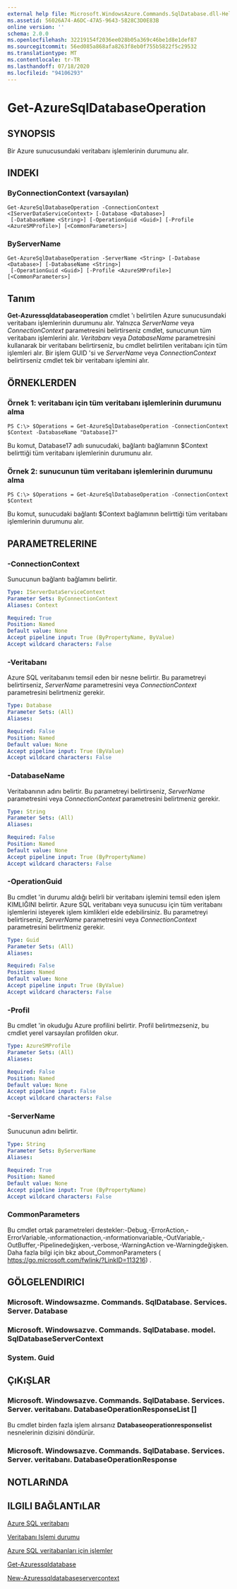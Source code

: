 ```yaml
---
external help file: Microsoft.WindowsAzure.Commands.SqlDatabase.dll-Help.xml
ms.assetid: 56026A74-A6DC-47A5-9643-5828C3D0E83B
online version: ''
schema: 2.0.0
ms.openlocfilehash: 32219154f2036ee028b05a369c46be1d8e1def87
ms.sourcegitcommit: 56ed085a868afa8263f8eb0f755b5822f5c29532
ms.translationtype: MT
ms.contentlocale: tr-TR
ms.lasthandoff: 07/18/2020
ms.locfileid: "94106293"
---
```

# Get-AzureSqlDatabaseOperation

## SYNOPSIS
Bir Azure sunucusundaki veritabanı işlemlerinin durumunu alır.

## INDEKI

### ByConnectionContext (varsayılan)
```
Get-AzureSqlDatabaseOperation -ConnectionContext <IServerDataServiceContext> [-Database <Database>]
 [-DatabaseName <String>] [-OperationGuid <Guid>] [-Profile <AzureSMProfile>] [<CommonParameters>]
```

### ByServerName
```
Get-AzureSqlDatabaseOperation -ServerName <String> [-Database <Database>] [-DatabaseName <String>]
 [-OperationGuid <Guid>] [-Profile <AzureSMProfile>] [<CommonParameters>]
```

## Tanım
**Get-Azuressqldatabaseoperation** cmdlet 'ı belirtilen Azure sunucusundaki veritabanı işlemlerinin durumunu alır.
Yalnızca *ServerName* veya *ConnectionContext* parametresini belirtirseniz cmdlet, sunucunun tüm veritabanı işlemlerini alır.
*Veritabanı* veya *DatabaseName* parametresini kullanarak bir veritabanı belirtirseniz, bu cmdlet belirtilen veritabanı için tüm işlemleri alır.
Bir işlem GUID 'si ve *ServerName* veya *ConnectionContext* belirtirseniz cmdlet tek bir veritabanı işlemini alır.

## ÖRNEKLERDEN

### Örnek 1: veritabanı için tüm veritabanı işlemlerinin durumunu alma
```
PS C:\> $Operations = Get-AzureSqlDatabaseOperation -ConnectionContext $Context -DatabaseName "Database17"
```

Bu komut, Database17 adlı sunucudaki, bağlantı bağlamının $Context belirttiği tüm veritabanı işlemlerinin durumunu alır.

### Örnek 2: sunucunun tüm veritabanı işlemlerinin durumunu alma
```
PS C:\> $Operations = Get-AzureSqlDatabaseOperation -ConnectionContext $Context
```

Bu komut, sunucudaki bağlantı $Context bağlamının belirttiği tüm veritabanı işlemlerinin durumunu alır.

## PARAMETRELERINE

### -ConnectionContext
Sunucunun bağlantı bağlamını belirtir.

```yaml
Type: IServerDataServiceContext
Parameter Sets: ByConnectionContext
Aliases: Context

Required: True
Position: Named
Default value: None
Accept pipeline input: True (ByPropertyName, ByValue)
Accept wildcard characters: False
```

### -Veritabanı
Azure SQL veritabanını temsil eden bir nesne belirtir.
Bu parametreyi belirtirseniz, *ServerName* parametresini veya *ConnectionContext* parametresini belirtmeniz gerekir.

```yaml
Type: Database
Parameter Sets: (All)
Aliases: 

Required: False
Position: Named
Default value: None
Accept pipeline input: True (ByValue)
Accept wildcard characters: False
```

### -DatabaseName
Veritabanının adını belirtir.
Bu parametreyi belirtirseniz, *ServerName* parametresini veya *ConnectionContext* parametresini belirtmeniz gerekir.

```yaml
Type: String
Parameter Sets: (All)
Aliases: 

Required: False
Position: Named
Default value: None
Accept pipeline input: True (ByPropertyName)
Accept wildcard characters: False
```

### -OperationGuid
Bu cmdlet 'in durumu aldığı belirli bir veritabanı işlemini temsil eden işlem KIMLIĞINI belirtir.
Azure SQL veritabanı veya sunucusu için tüm veritabanı işlemlerini isteyerek işlem kimlikleri elde edebilirsiniz.
Bu parametreyi belirtirseniz, *ServerName* parametresini veya *ConnectionContext* parametresini belirtmeniz gerekir.

```yaml
Type: Guid
Parameter Sets: (All)
Aliases: 

Required: False
Position: Named
Default value: None
Accept pipeline input: True (ByValue)
Accept wildcard characters: False
```

### -Profil
Bu cmdlet 'in okuduğu Azure profilini belirtir.
Profil belirtmezseniz, bu cmdlet yerel varsayılan profilden okur.

```yaml
Type: AzureSMProfile
Parameter Sets: (All)
Aliases: 

Required: False
Position: Named
Default value: None
Accept pipeline input: False
Accept wildcard characters: False
```

### -ServerName
Sunucunun adını belirtir.

```yaml
Type: String
Parameter Sets: ByServerName
Aliases: 

Required: True
Position: Named
Default value: None
Accept pipeline input: True (ByPropertyName)
Accept wildcard characters: False
```

### CommonParameters
Bu cmdlet ortak parametreleri destekler:-Debug,-ErrorAction,-ErrorVariable,-ınformationaction,-ınformationvariable,-OutVariable,-OutBuffer,-Pipelinedeğişken,-verbose,-WarningAction ve-Warningdeğişken. Daha fazla bilgi için bkz about_CommonParameters ( https://go.microsoft.com/fwlink/?LinkID=113216) .

## GÖLGELENDIRICI

### Microsoft. Windowsazme. Commands. SqlDatabase. Services. Server. Database

### Microsoft. Windowsazve. Commands. SqlDatabase. model. SqlDatabaseServerContext

### System. Guid

## ÇıKıŞLAR

### Microsoft. Windowsazve. Commands. SqlDatabase. Services. Server. veritabanı. DatabaseOperationResponseList []
Bu cmdlet birden fazla işlem alırsanız **Databaseoperationresponselist** nesnelerinin dizisini döndürür.

### Microsoft. Windowsazve. Commands. SqlDatabase. Services. Server. veritabanı. DatabaseOperationResponse

## NOTLARıNDA

## ILGILI BAĞLANTıLAR

[Azure SQL veritabanı](https://msdn.microsoft.com/library/ee336279.aspx)

[Veritabanı Işlemi durumu](https://msdn.microsoft.com/en-us/library/azure/dn720371.aspx)

[Azure SQL veritabanları için işlemler](https://msdn.microsoft.com/en-us/library/azure/dn505719.aspx)

[Get-Azuressqldatabase](./Get-AzureSqlDatabase.md)

[New-Azuressqldatabaseservercontext](./New-AzureSqlDatabaseServerContext.md)


